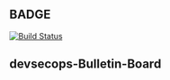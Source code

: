 ## BADGE
[![Build Status](http://ec2-184-73-168-18.compute-1.amazonaws.com/buildStatus/icon?job=bulletin-board-ops)](http://ec2-184-73-168-18.compute-1.amazonaws.com/job/bulletin-board-ops/)

## devsecops-Bulletin-Board
